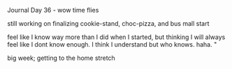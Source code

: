Journal Day 36 - wow time flies

still working on finalizing cookie-stand, choc-pizza, and bus mall start

feel like I know way more than I did when I started, but thinking I will always feel like I dont know enough.  I think I understand but who knows.  haha.  "

big week; getting to the home stretch

